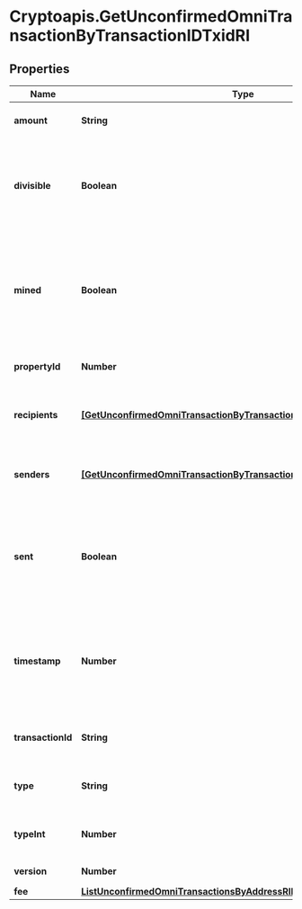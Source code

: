# Cryptoapis.GetUnconfirmedOmniTransactionByTransactionIDTxidRI

## Properties

Name | Type | Description | Notes
------------ | ------------- | ------------- | -------------
**amount** | **String** | Defines the amount of the sent tokens. | 
**divisible** | **Boolean** | Defines whether the attribute can be divisible or not, as boolean. E.g., if it is \&quot;true\&quot;, the attribute is divisible. | 
**mined** | **Boolean** | Defines whether the transaction has been mined or not, as boolean. E.g. if set to \&quot;true\&quot;, it means the transaction is mined. | 
**propertyId** | **Number** | Represents the identifier of the tokens to send. | 
**recipients** | [**[GetUnconfirmedOmniTransactionByTransactionIDTxidRIRecipientsInner]**](GetUnconfirmedOmniTransactionByTransactionIDTxidRIRecipientsInner.md) | Represents an object of addresses that receive the transactions. | 
**senders** | [**[GetUnconfirmedOmniTransactionByTransactionIDTxidRISendersInner]**](GetUnconfirmedOmniTransactionByTransactionIDTxidRISendersInner.md) | Represents an object of addresses that provide the funds. | 
**sent** | **Boolean** | Defines whether the transaction has been sent or not, as boolean. E.g. if set to \&quot;true\&quot;, it means the transaction is sent. | 
**timestamp** | **Number** | Defines the exact date/time in Unix Timestamp when this transaction was mined, confirmed or first seen in Mempool, if it is unconfirmed. | 
**transactionId** | **String** | String representation of the transaction identifier (txid) | 
**type** | **String** | Defines the type of the transaction as a string. | 
**typeInt** | **Number** | Defines the type of the transaction as a number. | 
**version** | **Number** | Defines the specific version. | 
**fee** | [**ListUnconfirmedOmniTransactionsByAddressRIFee**](ListUnconfirmedOmniTransactionsByAddressRIFee.md) |  | 


